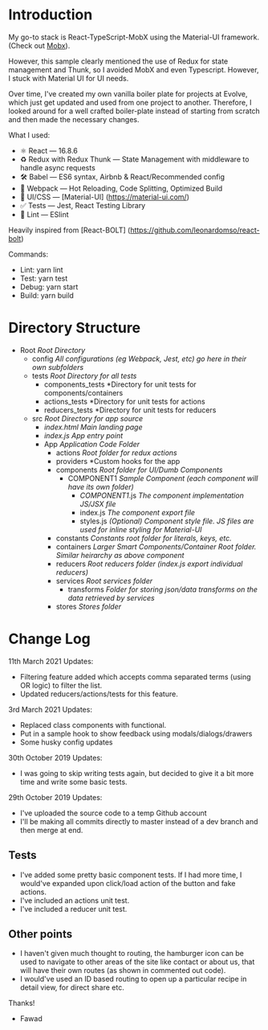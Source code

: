 # Introduction

My go-to stack is React-TypeScript-MobX using the Material-UI framework. (Check out [Mobx](https://github.com/mobxjs/mobx)).

However, this sample clearly mentioned the use of Redux for state management and Thunk, so I avoided MobX and even Typescript. However, I stuck with Material UI for UI needs.

Over time, I've created my own vanilla boiler plate for projects at Evolve, which just get updated and used from one project to another. Therefore, I looked around for a well crafted boiler-plate instead of starting from scratch and then made the necessary changes.

What I used:

* ⚛ React — 16.8.6
* ♻ Redux with Redux Thunk — State Management with middleware to handle async requests
* 🛠 Babel — ES6 syntax, Airbnb & React/Recommended config
* 🚀 Webpack — Hot Reloading, Code Splitting, Optimized Build
* 💅 UI/CSS — [Material-UI] (https://material-ui.com/)
* ✅ Tests — Jest, React Testing Library 
* 💖 Lint — ESlint

Heavily inspired from [React-BOLT] (https://github.com/leonardomso/react-bolt)

Commands:

* Lint: yarn lint
* Test: yarn test
* Debug: yarn start
* Build: yarn build

# Directory Structure

* Root                                  *Root Directory*
    * config                            *All configurations (eg Webpack, Jest, etc) go here in their own subfolders*
    * tests                             *Root Directory for all tests*
        * components_tests              *Directory for unit tests for components/containers
        * actions_tests                 *Directory for unit tests for actions
        * reducers_tests                *Directory for unit tests for reducers
    * src                               *Root Directory for app source*
        * *index.html*                  *Main landing page*
        * *index.js*                    *App entry point*
        * App                           *Application Code Folder*
            * actions                   *Root folder for redux actions*
            * providers                 *Custom hooks for the app
            * components                *Root folder for UI/Dumb Components*
                * COMPONENT1            *Sample Component (each component will have its own folder)*
                    * *COMPONENT1*.js   *The component implementation JS/JSX file*
                    * index.js          *The component export file*
                    * styles.js         *(Optional) Component style file. JS files are used for inline styling for Material-UI* 
            * constants                 *Constants root folder for literals, keys, etc.*
            * containers                *Larger Smart Components/Container Root folder. Similar heirarchy as above component*
            * reducers                  *Root reducers folder (index.js export individual reducers)*
            * services                  *Root services folder*
                * transforms            *Folder for storing json/data transforms on the data retrieved by services*
            * stores                    *Stores folder*


# Change Log
11th March 2021 Updates:
* Filtering feature added which accepts comma separated terms (using OR logic) to filter the list.
* Updated reducers/actions/tests for this feature. 

3rd March 2021 Updates:
* Replaced class components with functional. 
* Put in a sample hook to show feedback using modals/dialogs/drawers
* Some husky config updates

30th October 2019 Updates:
* I was going to skip writing tests again, but decided to give it a bit more time and write some basic tests.

29th October 2019 Updates:
* I've uploaded the source code to a temp Github account
* I'll be making all commits directly to master instead of a dev branch and then merge at end.


## Tests
* I've added some pretty basic component tests. If I had more time, I would've expanded upon click/load action of the button and fake actions.
* I've included an actions unit test.
* I've included a reducer unit test.

## Other points
* I haven't given much thought to routing, the hamburger icon can be used to navigate to other areas of the site like contact or about us, that will have their own routes (as shown in commented out code).
* I would've used an ID based routing to open up a particular recipe in detail view, for direct share etc.









Thanks!

- Fawad